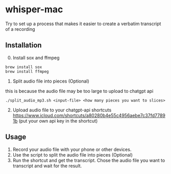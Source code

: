 # whisper-mac
Try to set up a process that makes it easier to create a verbatim transcript of a recording

## Installation

0. Install sox and ffmpeg
```
brew install sox
brew install ffmpeg
```

1. Split audio file into pieces (Optional)

this is because the audio file may be too large to upload to chatgpt api
```
./split_audio_mp3.sh <input-file> <how many pieces you want to slices>
```
2. Upload audio file to your chatgpt-api shortcuts
https://www.icloud.com/shortcuts/a80280b4e55c4956aebe7c37fd77891b
(put your own api key in the shortcut)

## Usage
1. Record your audio file with your phone or other devices.
2. Use the script to split the audio file into pieces (Optional)
3. Run the shortcut and get the transcript. Chose the audio file you want to transcript and wait for the result.
